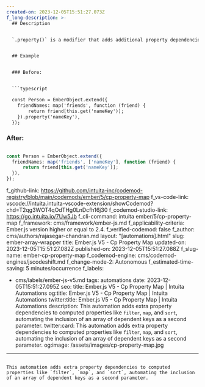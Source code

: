 ```yaml
---
created-on: 2023-12-05T15:51:27.073Z
f_long-description: >-
  ## Description


  `.property()` is a modifier that adds additional property dependencies to an existing computed property. For `filter`, `map`, and `sort` computed property macros, this codemod ensures they receive an array of additional dependent keys as a second parameter.


  ## Example


  ### Before:


  ```typescript

  const Person = EmberObject.extend({
  	friendNames: map('friends', function (friend) {
  		return friend[this.get('nameKey')];
  	}).property('nameKey'),
  });

  ```


  ### After:


  ```typescript

  const Person = EmberObject.extend({
  	friendNames: map('friends', ['nameKey'], function (friend) {
  		return friend[this.get('nameKey')];
  	}),
  });

  ```
f_github-link: https://github.com/intuita-inc/codemod-registry/blob/main/codemods/ember/5/cp-property-map
f_vs-code-link: vscode://intuita.intuita-vscode-extension/showCodemod?chd=T2qg3WOT4qOdTHg0LnDcfh16j30
f_codemod-studio-link: https://go.intuita.io/7Uw5Jb
f_cli-command: intuita ember/5/cp-property-map
f_framework: cms/framework/ember-js.md
f_applicability-criteria: Ember.js version higher or equal to 2.4.
f_verified-codemod: false
f_author: cms/authors/rajasegar-chandran.md
layout: "[automations].html"
slug: ember-array-wrapper
title: Ember.js V5 - Cp Property Map
updated-on: 2023-12-05T15:51:27.082Z
published-on: 2023-12-05T15:51:27.088Z
f_slug-name: ember-cp-property-map
f_codemod-engine: cms/codemod-engines/jscodeshift.md
f_change-mode-2: Autonomous
f_estimated-time-saving: 5 minutes/occurrence
f_labels:
  - cms/labels/ember-js-v5.md
tags: automations
date: 2023-12-05T15:51:27.095Z
seo:
  title: Ember.js V5 - Cp Property Map | Intuita Automations
  og:title: Ember.js V5 - Cp Property Map | Intuita Automations
  twitter:title: Ember.js V5 - Cp Property Map | Intuita Automations
  description: This automation adds extra property dependencies to computed
    properties like `filter`, `map`, and `sort`, automating the inclusion of an
    array of dependent keys as a second parameter.
  twitter:card: This automation adds extra property dependencies to computed
    properties like `filter`, `map`, and `sort`, automating the inclusion of an
    array of dependent keys as a second parameter.
  og:image: /assets/images/cp-property-map.jpg
---
```

This automation adds extra property dependencies to computed properties like `filter`, `map`, and `sort`, automating the inclusion of an array of dependent keys as a second parameter.